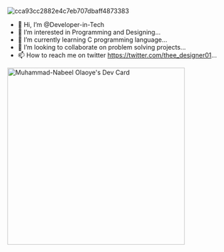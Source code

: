 ![cca93cc2882e4c7eb707dbaff4873383](https://user-images.githubusercontent.com/93738997/195810146-257f3cbf-27ff-4570-90f3-cc59cfdcc6d4.jpg)
- 👋 Hi, I’m @Developer-in-Tech
- 👀 I’m interested in Programming and Designing...
- 🌱 I’m currently learning C programming language...
- 💞️ I’m looking to collaborate on problem solving projects...
- 📫 How to reach me on twitter https://twitter.com/thee_designer01...

<!---
Developer-in-Tech/Developer-in-Tech is a ✨ special ✨ repository because its `README.md` (this file) appears on your GitHub profile.
You can click the Preview link to take a look at your changes.
--->

<a href="https://app.daily.dev/anonymous_developer"><img src="https://api.daily.dev/devcards/cc9f97eee2ec4b878b367ee374a7a703.png?r=703" width="400" alt="Muhammad-Nabeel Olaoye's Dev Card"/></a>
